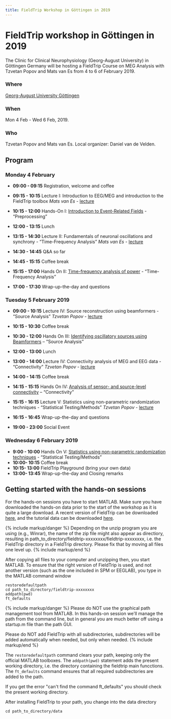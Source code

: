 ```yaml
---
title: FieldTrip Workshop in Göttingen in 2019
---
```


# FieldTrip workshop in Göttingen in 2019

The Clinic for Clinical Neurophysiology (Georg-August University) in Göttingen Germany will be hosting a FieldTrip Course on MEG Analysis
with Tzvetan Popov and Mats van Es from 4 to 6 of February 2019.

### Where

[Georg-August University Göttingen](https://www.uni-goettingen.de/en/1.html)

### When

Mon 4 Feb - Wed 6 Feb, 2019.

### Who

Tzvetan Popov and Mats van Es.
Local organizer: Daniel van de Velden.

## Program

### Monday 4 February

- **09:00 - 09:15** Registration, welcome and coffee
- **09:15 - 10:15** Lecture I: Introduction to EEG/MEG and introduction to the FieldTrip toolbox _Mats van Es_ - [lecture](/assets/pdf/workshop/goettingen2019/1_introduction.pdf)
- **10:15 - 12:00** Hands-On I: [Introduction to Event-Related Fields](/tutorial/eventrelatedaveraging) - “Preprocessing”
- **12:00 - 13:15** Lunch

- **13:15 - 14:30** Lecture II: Fundamentals of neuronal oscillations and synchrony - “Time-Frequency Analysis” _Mats van Es_ - [lecture](/assets/pdf/workshop/goettingen2019/2_frequency_analysis.pdf)
- **14:30 - 14:45** Q&A so far
- **14:45 - 15:15** Coffee break
- **15:15 - 17:00** Hands On II: [Time-frequency analysis of power](/tutorial/timefrequencyanalysis) - “Time-Frequency Analysis”
- **17:00 - 17:30** Wrap-up-the-day and questions

### Tuesday 5 February 2019

- **09:00 - 10:15** Lecture IV: Source reconstruction using beamformers - “Source Analysis” _Tzvetan Popov_ - [lecture](/assets/pdf/workshop/goettingen2019/3_source_reconstruction.pdf)
- **10:15 - 10:30** Coffee break
- **10:30 - 12:00** Hands On III: [Identifying oscillatory sources using Beamformers](/tutorial/beamformer) – “Source Analysis”
- **12:00 - 13:00** Lunch

- **13:00 - 14:00** Lecture IV: Connectivity analysis of MEG and EEG data - “Connectivity” _Tzvetan Popov_ - [lecture](/assets/pdf/workshop/goettingen2019/4_connectivity_analysis.pdf)
- **14:00 - 14:15** Coffee break
- **14:15 - 15:15** Hands On IV: [Analysis of sensor- and source-level connectivity](/tutorial/connectivity) – “Connectivity”
- **15:15 - 16:15** Lecture V: Statistics using non-parametric randomization techniques - “Statistical Testing/Methods” _Tzvetan Popov_ - [lecture](/assets/pdf/workshop/goettingen2019/5_cluster_statistics.pdf)
- **16:15 - 16:45** Wrap-up-the-day and questions
- **19:00 - 23:00** Social Event

### Wednesday 6 February 2019

- **9:00 - 10:00** Hands On V: [Statistics using non-parametric randomization techniques](/tutorial/cluster_permutation_freq) - “Statistical Testing/Methods”
- **10:00- 10:15** Coffee break
- **10:15- 13:00** FieldTrip Playground (bring your own data)
- **13:00- 13:45** Wrap-up-the-day and Closing remarks

## Getting started with the hands-on sessions

For the hands-on sessions you have to start MATLAB. Make sure you have downloaded the hands-on data prior to the start of the workshop as it is quite a large download. A recent version of FieldTrip can be downloaded [here](https://depot.uni-konstanz.de/cgi-bin/exchange.pl?g=8qar4m9rlc), and the tutorial data can be downloaded [here](https://depot.uni-konstanz.de/cgi-bin/exchange.pl?g=25qbtdhtpp).

{% include markup/danger %}
Depending on the unzip program you are using (e.g., Winrar), the name of the zip file might also appear as directiory, resulting in path_to_directory/fieldtrip-xxxxxxxx/fieldtrip-xxxxxxxx, i.e. the FieldTrip directory in a FieldTrip directory. Please fix that by moving all files one level up.
{% include markup/end %}

After copying all files to your computer and unzipping then, you start MATLAB. To ensure that the right version of FieldTrip is used, and not another version (such as the one included in SPM or EEGLAB), you type in the MATLAB command window

    restoredefaultpath
    cd path_to_directory/fieldtrip-xxxxxxxx
    addpath(pwd)
    ft_defaults

{% include markup/danger %}
Please do NOT use the graphical path management tool from MATLAB. In this hands-on session we'll manage the path from the command line, but in general you are much better off using a startup.m file than the path GUI.

Please do NOT add FieldTrip with all subdirectories, subdirectories will be added automatically when needed, but only when needed.
{% include markup/end %}

The `restoredefaultpath` command clears your path, keeping only the
official MATLAB toolboxes. The `addpath(pwd)` statement adds the
present working directory, i.e. the directory containing the fieldtrip
main funcctions. The `ft_defaults` command ensures that all required
subdirectories are added to the path.

If you get the error "can't find the command ft_defaults" you should check the present working directory.

After installing FieldTrip to your path, you change into the data directory

    cd path_to_directory/data
